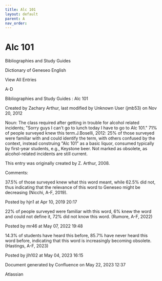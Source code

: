 ```yaml
---
title: Alc 101
layout: default
parent: A
nav_order:
---
```


# Alc 101

Bibliographies and Study Guides

Dictionary of Geneseo English

View All Entries

A-D

Bibliographies and Study Guides : Alc 101

Created by  Zachary Arthur, last modified by  Unknown User (jmb53) on Nov 20, 2012

Noun: The class required after getting in trouble for alcohol related incidents; &quot;Sorry guys I can't go to lunch today I have to go to Alc 101.&quot; 71% of people surveyed knew this term.J.Boselli, 2012: 25% of those surveyed were familiar with and could identify the term, with others confused by the context, instead construing &quot;Alc 101&quot; as a basic liquor, consumed typically by first-year students, e.g., Keystone beer. Not marked as obsolete, as alcohol-related incidents are still current. 

This entry was originally created by Z. Arthur, 2008.

Comments:

37.5% of those surveyed knew what this word meant, while 62.5% did not, thus indicating that the relevance of this word to Geneseo might be decreasing (Nicchi, A-F, 2019). 

Posted by hjn1 at Apr 10, 2019 20:17

22% of people surveyed were familiar with this word, 6% knew the word and could not define it, 72% did not know this word. (Rumore, A-F, 2022)

Posted by mr46 at May 07, 2022 19:48

14.3% of students have heard this before, 85.7% have never heard this word before, indicating that this word is increasingly becoming obsolete. (Hastings, A-F, 2023)

Posted by jlh102 at May 04, 2023 16:15

Document generated by Confluence on May 22, 2023 12:37

Atlassian
